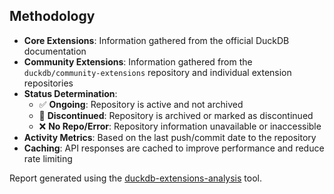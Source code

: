 ## Methodology

- **Core Extensions**: Information gathered from the official DuckDB documentation
- **Community Extensions**: Information gathered from the `duckdb/community-extensions` repository and individual extension repositories
- **Status Determination**:
  - ✅ **Ongoing**: Repository is active and not archived
  - 🔴 **Discontinued**: Repository is archived or marked as discontinued
  - ❌ **No Repo/Error**: Repository information unavailable or inaccessible
- **Activity Metrics**: Based on the last push/commit date to the repository
- **Caching**: API responses are cached to improve performance and reduce rate limiting

Report generated using the [duckdb-extensions-analysis](https://github.com/Mjboothaus/duckdb-extensions-analysis) tool.